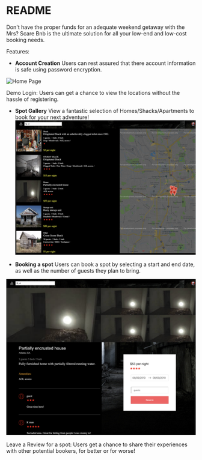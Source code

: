 # README



Don't have the proper funds for an adequate weekend getaway with the Mrs?
Scare Bnb is the ultimate solution for all your low-end and low-cost booking needs.

Features:

- **Account Creation**
Users can rest assured that there account information is safe
using password encryption.

![Home Page](./signup.png)

Demo Login: Users can get a chance to view the locations without the hassle 
of registering.


- **Spot Gallery**
View a fantastic selection of Homes/Shacks/Apartments to book for your next adventure!
![Home Page](./spotindex.png)

- **Booking a spot**
Users can book a spot by selecting a start and end date, as well as the number of 
guests they plan to bring.

![Home Page](./spotshowpage.png)

Leave a Review for a spot:
Users get a chance to share their experiences with other potential bookers,
for better or for worse!






